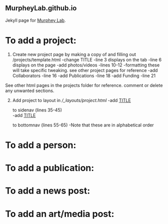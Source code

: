 ## MurpheyLab.github.io

Jekyll page for [Murphey Lab](https://MurpheyLab.github.io).

# To add a project:
1. Create new project page by making a copy of and filling out /projects/template.html
-change TITLE
    -line 3 displays on the tab
    -line 6 displays on the page
-add photos/videos
    -lines 10-12
    -formatting these will take specific tweaking. see other project pages for reference
-add Collaborators
    -line 16
-add Publications
    -line 18
-add Funding
    -line 21

See other html pages in the projects folder for reference. comment or delete any unwanted sections.

2. Add project to layout in */_layouts/project.html*
-add <a href="/projects/TTILE.html">TITLE</a></p> to sidenav (lines 35-45)  
-add <a href="/projects/TTILE.html">TITLE</a></p> to bottomnav (lines 55-65)
-Note that these are in alphabetical order

# To add a person:


# To add a publication:


# To add a news post:


# To add an art/media post:
